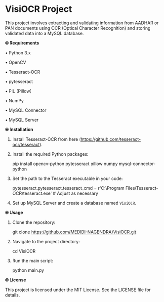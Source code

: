 # VisiOCR Project


This project involves extracting and validating information from AADHAR or PAN documents using OCR (Optical Character Recognition) and storing validated data into a MySQL database.

**⦿ Requirements**

• Python 3.x

• OpenCV

• Tesseract-OCR

• pytesseract

• PIL (Pillow)

• NumPy

• MySQL Connector

• MySQL Server


**⦿ Installation**
1. Install Tesseract-OCR from here (https://github.com/tesseract-ocr/tesseract).


2. Install the required Python packages:
   
   pip install opencv-python pytesseract pillow numpy mysql-connector-python


4. Set the path to the Tesseract executable in your code:
   
   pytesseract.pytesseract.tesseract_cmd = r'C:\Program Files\Tesseract-OCR\tesseract.exe'  # Adjust as necessary


6. Set up MySQL Server and create a database named `VisiOCR`.


**⦿ Usage**

1. Clone the repository:
   
   git clone https://github.com/MEDIDI-NAGENDRA/VisiOCR.git


3. Navigate to the project directory:
   
   cd VisiOCR


5. Run the main script:
   
   python main.py

**⦿ License**

This project is licensed under the MIT License. See the LICENSE file for details.
